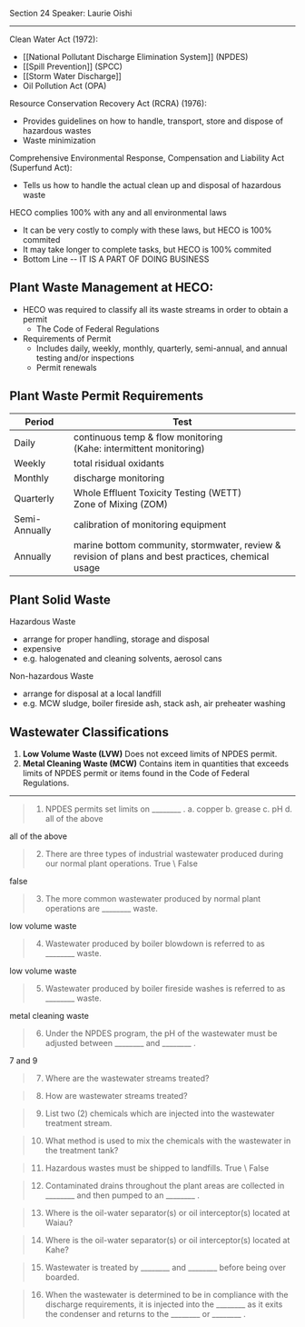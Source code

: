 Section 24
Speaker: Laurie Oishi

---

Clean Water Act (1972):
-	[[National Pollutant Discharge Elimination System]] (NPDES)
-	[[Spill Prevention]] (SPCC)
-	[[Storm Water Discharge]]
-	Oil Pollution Act (OPA)

Resource Conservation Recovery Act (RCRA) (1976):
-	Provides guidelines on how to handle, transport, store and dispose of hazardous wastes
-	Waste minimization

Comprehensive Environmental Response, Compensation and Liability Act (Superfund Act):
-	Tells us how to handle the actual clean up and disposal of hazardous waste

HECO complies 100% with any and all environmental laws
-	It can be very costly to comply with these laws, but HECO is 100% commited
-	It may take longer to complete tasks, but HECO is 100% commited
-	Bottom Line -- IT IS A PART OF DOING BUSINESS

## Plant Waste Management at HECO:
-	HECO was required to classify all its waste streams in order to obtain a permit
	-	The Code of Federal Regulations
-	Requirements of Permit
	-	Includes daily, weekly, monthly, quarterly, semi-annual, and annual testing and/or inspections
	-	Permit renewals

## Plant Waste Permit Requirements

| Period        | Test                                                          |
| ------------- | ------------------------------------------------------------- |
| Daily         | continuous temp & flow monitoring <br> (Kahe: intermittent monitoring)                            |
| Weekly        | total risidual oxidants                                       |
| Monthly       | discharge monitoring                                          |
| Quarterly     | Whole Effluent Toxicity Testing (WETT) <br> Zone of Mixing (ZOM) |
| Semi-Annually | calibration of monitoring equipment                           |
| Annually      | marine bottom community, stormwater, review & revision of plans and best practices, chemical usage                                                              |

## Plant Solid Waste
Hazardous Waste
-	arrange for proper handling, storage and disposal
-	expensive
-	e.g. halogenated and cleaning solvents, aerosol cans

Non-hazardous Waste
-	arrange for disposal at a local landfill
-	e.g. MCW sludge, boiler fireside ash, stack ash, air preheater washing

## Wastewater Classifications
1.	**Low Volume Waste (LVW)**
Does not exceed limits of NPDES permit.
2.	**Metal Cleaning Waste (MCW)**
Contains item in quantities that exceeds limits of NPDES permit or items found in the Code of Federal Regulations.

---

>1. NPDES permits set limits on ________ .
>a. copper
>b. grease
>c. pH
>d. all of the above

all of the above

>2. There are three types of industrial wastewater produced during our normal plant operations. True \ False

false

>3. The more common wastewater produced by normal plant operations are ________ waste.

low volume waste

>4. Wastewater produced by boiler blowdown is referred to as ________ waste.

low volume waste

>5. Wastewater produced by boiler fireside washes is referred to as ________ waste.

metal cleaning waste

>6. Under the NPDES program, the pH of the wastewater must be adjusted between ________ and ________ .

7 and 9

>7. Where are the wastewater streams treated?

>8. How are wastewater streams treated?

>9. List two (2) chemicals which are injected into the wastewater treatment stream.

>10. What method is used to mix the chemicals with the wastewater in the treatment tank?

>11. Hazardous wastes must be shipped to landfills. True \ False

>12. Contaminated drains throughout the plant areas are collected in ________ and then pumped to an ________ .

>13. Where is the oil-water separator(s) or oil interceptor(s) located at Waiau?

>14. Where is the oil-water separator(s) or oil interceptor(s) located at Kahe?

>15. Wastewater is treated by ________ and ________ before being over boarded.

>16. When the wastewater is determined to be in compliance with the discharge requirements, it is injected into the ________ as it exits the condenser and returns to the ________ or ________ .